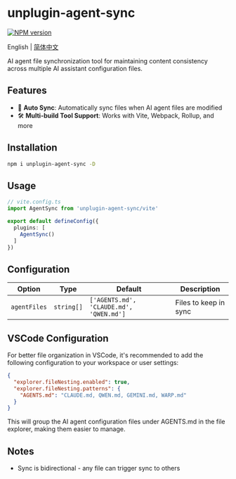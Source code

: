 # unplugin-agent-sync

[![NPM version](https://img.shields.io/npm/v/unplugin-agent-sync?color=a1b858&label=)](https://www.npmjs.com/package/unplugin-agent-sync)

English | [简体中文](./README.zh-CN.md)

AI agent file synchronization tool for maintaining content consistency across multiple AI assistant configuration files.

## Features

- 🔄 **Auto Sync**: Automatically sync files when AI agent files are modified
- 🛠️ **Multi-build Tool Support**: Works with Vite, Webpack, Rollup, and more

## Installation

```bash
npm i unplugin-agent-sync -D
```

## Usage

```typescript
// vite.config.ts
import AgentSync from 'unplugin-agent-sync/vite'

export default defineConfig({
  plugins: [
    AgentSync()
  ]
})
```

## Configuration

| Option | Type | Default | Description |
|--------|------|---------|-------------|
| `agentFiles` | `string[]` | `['AGENTS.md', 'CLAUDE.md', 'QWEN.md']` | Files to keep in sync |

## VSCode Configuration

For better file organization in VSCode, it's recommended to add the following configuration to your workspace or user settings:

```json
{
  "explorer.fileNesting.enabled": true,
  "explorer.fileNesting.patterns": {
    "AGENTS.md": "CLAUDE.md, QWEN.md, GEMINI.md, WARP.md"
  }
}
```

This will group the AI agent configuration files under AGENTS.md in the file explorer, making them easier to manage.

## Notes

- Sync is bidirectional - any file can trigger sync to others
